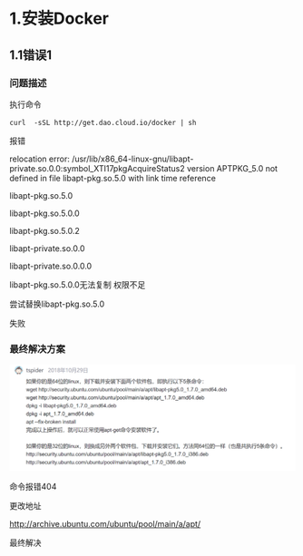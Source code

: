 # 1.安装Docker

## 1.1错误1

### 问题描述

执行命令

```ubuntu
curl  -sSL http://get.dao.cloud.io/docker | sh
```

报错

relocation error: /usr/lib/x86_64-linux-gnu/libapt-private.so.0.0:symbol_XTI17pkgAcquireStatus2 version APTPKG_5.0 not defined in file libapt-pkg.so.5.0 with link time reference

libapt-pkg.so.5.0

libapt-pkg.so.5.0.0

libapt-pkg.so.5.0.2

libapt-private.so.0.0

libapt-private.so.0.0.0



libapt-pkg.so.5.0.0无法复制 权限不足



尝试替换libapt-pkg.so.5.0

失败

### 最终解决方案

![2021062801](..\images\2021062801.png)

命令报错404

更改地址

http://archive.ubuntu.com/ubuntu/pool/main/a/apt/

最终解决